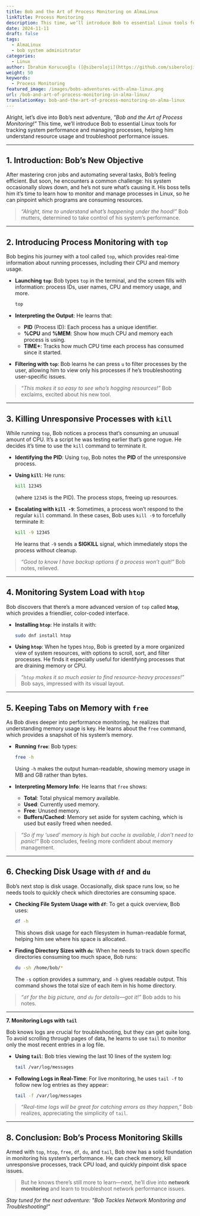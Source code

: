 ```yaml
---
title: Bob and the Art of Process Monitoring on AlmaLinux
linkTitle: Process Monitoring
description: This time, we’ll introduce Bob to essential Linux tools for tracking system performance and managing processes, helping him understand resource usage and troubleshoot performance issues.
date: 2024-11-11
draft: false
tags:
  - AlmaLinux
  - bob system administrator
categories:
  - Linux
author: İbrahim Korucuoğlu ([@siberoloji](https://github.com/siberoloji))
weight: 50
keywords: 
  - Process Monitoring
featured_image: /images/bobs-adventures-with-alma-linux.png
url: /bob-and-art-of-process-monitoring-in-alma-linux/
translationKey: bob-and-the-art-of-process-monitoring-on-alma-linux
---
```


Alright, let’s dive into Bob’s next adventure, *"Bob and the Art of Process Monitoring!"* This time, we’ll introduce Bob to essential Linux tools for tracking system performance and managing processes, helping him understand resource usage and troubleshoot performance issues.

---

## 1. Introduction: Bob’s New Objective

After mastering cron jobs and automating several tasks, Bob’s feeling efficient. But soon, he encounters a common challenge: his system occasionally slows down, and he’s not sure what’s causing it. His boss tells him it’s time to learn how to monitor and manage processes in Linux, so he can pinpoint which programs are consuming resources.

> *“Alright, time to understand what’s happening under the hood!”* Bob mutters, determined to take control of his system’s performance.

---

## 2. Introducing Process Monitoring with `top`

Bob begins his journey with a tool called `top`, which provides real-time information about running processes, including their CPU and memory usage.

- **Launching `top`**: Bob types `top` in the terminal, and the screen fills with information: process IDs, user names, CPU and memory usage, and more.

  ```bash
  top
  ```

- **Interpreting the Output**: He learns that:
  - **PID** (Process ID): Each process has a unique identifier.
  - **%CPU** and **%MEM**: Show how much CPU and memory each process is using.
  - **TIME+**: Tracks how much CPU time each process has consumed since it started.

- **Filtering with `top`**: Bob learns he can press `u` to filter processes by the user, allowing him to view only his processes if he’s troubleshooting user-specific issues.

> *“This makes it so easy to see who’s hogging resources!”* Bob exclaims, excited about his new tool.

---

## 3. Killing Unresponsive Processes with `kill`

While running `top`, Bob notices a process that’s consuming an unusual amount of CPU. It’s a script he was testing earlier that’s gone rogue. He decides it’s time to use the `kill` command to terminate it.

- **Identifying the PID**: Using `top`, Bob notes the **PID** of the unresponsive process.
- **Using `kill`**: He runs:

  ```bash
  kill 12345
  ```

  (where `12345` is the PID). The process stops, freeing up resources.

- **Escalating with `kill -9`**: Sometimes, a process won’t respond to the regular `kill` command. In these cases, Bob uses `kill -9` to forcefully terminate it:

  ```bash
  kill -9 12345
  ```

  He learns that `-9` sends a **SIGKILL** signal, which immediately stops the process without cleanup.

> *“Good to know I have backup options if a process won’t quit!”* Bob notes, relieved.

---

## 4. Monitoring System Load with `htop`

Bob discovers that there’s a more advanced version of `top` called **`htop`**, which provides a friendlier, color-coded interface.

- **Installing `htop`**: He installs it with:

  ```bash
  sudo dnf install htop
  ```

- **Using `htop`**: When he types `htop`, Bob is greeted by a more organized view of system resources, with options to scroll, sort, and filter processes. He finds it especially useful for identifying processes that are draining memory or CPU.

> *“`htop` makes it so much easier to find resource-heavy processes!”* Bob says, impressed with its visual layout.

---

## 5. Keeping Tabs on Memory with `free`

As Bob dives deeper into performance monitoring, he realizes that understanding memory usage is key. He learns about the `free` command, which provides a snapshot of his system’s memory.

- **Running `free`**: Bob types:

  ```bash
  free -h
  ```

  Using `-h` makes the output human-readable, showing memory usage in MB and GB rather than bytes.

- **Interpreting Memory Info**: He learns that `free` shows:
  - **Total**: Total physical memory available.
  - **Used**: Currently used memory.
  - **Free**: Unused memory.
  - **Buffers/Cached**: Memory set aside for system caching, which is used but easily freed when needed.

> *“So if my ‘used’ memory is high but cache is available, I don’t need to panic!”* Bob concludes, feeling more confident about memory management.

---

## 6. Checking Disk Usage with `df` and `du`

Bob’s next stop is disk usage. Occasionally, disk space runs low, so he needs tools to quickly check which directories are consuming space.

- **Checking File System Usage with `df`**: To get a quick overview, Bob uses:

  ```bash
  df -h
  ```

  This shows disk usage for each filesystem in human-readable format, helping him see where his space is allocated.

- **Finding Directory Sizes with `du`**: When he needs to track down specific directories consuming too much space, Bob runs:

  ```bash
  du -sh /home/bob/*
  ```

  The `-s` option provides a summary, and `-h` gives readable output. This command shows the total size of each item in his home directory.

> *“`df` for the big picture, and `du` for details—got it!”* Bob adds to his notes.

---

**7. Monitoring Logs with `tail`**

Bob knows logs are crucial for troubleshooting, but they can get quite long. To avoid scrolling through pages of data, he learns to use `tail` to monitor only the most recent entries in a log file.

- **Using `tail`**: Bob tries viewing the last 10 lines of the system log:

  ```bash
  tail /var/log/messages
  ```

- **Following Logs in Real-Time**: For live monitoring, he uses `tail -f` to follow new log entries as they appear:

  ```bash
  tail -f /var/log/messages
  ```

> *“Real-time logs will be great for catching errors as they happen,”* Bob realizes, appreciating the simplicity of `tail`.

---

## 8. Conclusion: Bob’s Process Monitoring Skills

Armed with `top`, `htop`, `free`, `df`, `du`, and `tail`, Bob now has a solid foundation in monitoring his system’s performance. He can check memory, kill unresponsive processes, track CPU load, and quickly pinpoint disk space issues.

> But he knows there’s still more to learn—next, he’ll dive into **network monitoring** and learn to troubleshoot network performance issues.

*Stay tuned for the next adventure: "Bob Tackles Network Monitoring and Troubleshooting!"*
